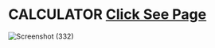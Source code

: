 # CALCULATOR   <a href="https://sonia1183.github.io/CALCULATOR/">Click See Page</a>
![Screenshot (332)](https://user-images.githubusercontent.com/80530004/133559749-0284d1f6-a836-4b30-b91f-21ba41ca9053.png)
